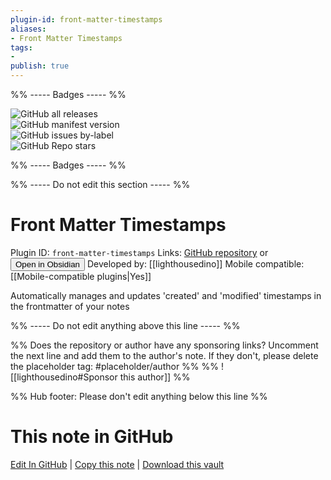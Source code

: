 ```yaml
---
plugin-id: front-matter-timestamps
aliases:
- Front Matter Timestamps
tags: 
- 
publish: true
---
```


%% ----- Badges ----- %%

![GitHub all releases](https://img.shields.io/github/downloads/lighthousedino/obsidian-front-matter-timestamps/total?color=573E7A&logo=github&style=for-the-badge)   
![GitHub manifest version](https://img.shields.io/github/manifest-json/v/lighthousedino/obsidian-front-matter-timestamps?color=573E7A&logo=github&style=for-the-badge)   
![GitHub issues by-label](https://img.shields.io/github/issues/lighthousedino/obsidian-front-matter-timestamps/help%20wanted?color=573E7A&logo=github&style=for-the-badge)   
![GitHub Repo stars](https://img.shields.io/github/stars/lighthousedino/obsidian-front-matter-timestamps?color=573E7A&logo=github&style=for-the-badge)

%% ----- Badges ----- %%

%% ----- Do not edit this section ----- %%

# Front Matter Timestamps

Plugin ID: `front-matter-timestamps`
Links: [GitHub repository](https://github.com/lighthousedino/obsidian-front-matter-timestamps) or [<button id=HH>Open in Obsidian</button>](obsidian://show-plugin?id=front-matter-timestamps)
Developed by: [[lighthousedino]]
Mobile compatible: [[Mobile-compatible plugins|Yes]]

Automatically manages and updates 'created' and 'modified' timestamps in the frontmatter of your notes

%% ----- Do not edit anything above this line ----- %% 

%% Does the repository or author have any sponsoring links? Uncomment the next line and add them to the author's note. If they don't, please delete the placeholder tag: #placeholder/author %%
%% ![[lighthousedino#Sponsor this author]] %%

%% Hub footer: Please don't edit anything below this line %%

# This note in GitHub

<span class="git-footer">[Edit In GitHub](https://github.dev/obsidian-community/obsidian-hub/blob/main/02%20-%20Community%20Expansions/02.05%20All%20Community%20Expansions/Plugins/front-matter-timestamps.md "git-hub-edit-note") | [Copy this note](https://raw.githubusercontent.com/obsidian-community/obsidian-hub/main/02%20-%20Community%20Expansions/02.05%20All%20Community%20Expansions/Plugins/front-matter-timestamps.md "git-hub-copy-note") | [Download this vault](https://github.com/obsidian-community/obsidian-hub/archive/refs/heads/main.zip "git-hub-download-vault") </span>
